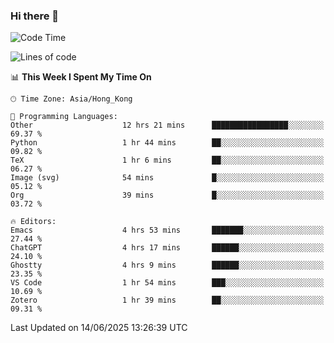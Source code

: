 ### Hi there 👋

<!--
**nicehiro/nicehiro** is a ✨ _special_ ✨ repository because its `README.md` (this file) appears on your GitHub profile.

Here are some ideas to get you started:

- 🔭 I’m currently working on ...
- 🌱 I’m currently learning ...
- 👯 I’m looking to collaborate on ...
- 🤔 I’m looking for help with ...
- 💬 Ask me about ...
- 📫 How to reach me: ...
- 😄 Pronouns: ...
- ⚡ Fun fact: ...
-->

<!--START_SECTION:waka-->
![Code Time](http://img.shields.io/badge/Code%20Time-728%20hrs%201%20min-blue)

![Lines of code](https://img.shields.io/badge/From%20Hello%20World%20I%27ve%20Written-1.7%20million%20lines%20of%20code-blue)

📊 **This Week I Spent My Time On** 

```text
🕑︎ Time Zone: Asia/Hong_Kong

💬 Programming Languages: 
Other                    12 hrs 21 mins      █████████████████░░░░░░░░   69.37 % 
Python                   1 hr 44 mins        ██░░░░░░░░░░░░░░░░░░░░░░░   09.82 % 
TeX                      1 hr 6 mins         ██░░░░░░░░░░░░░░░░░░░░░░░   06.27 % 
Image (svg)              54 mins             █░░░░░░░░░░░░░░░░░░░░░░░░   05.12 % 
Org                      39 mins             █░░░░░░░░░░░░░░░░░░░░░░░░   03.72 % 

🔥 Editors: 
Emacs                    4 hrs 53 mins       ███████░░░░░░░░░░░░░░░░░░   27.44 % 
ChatGPT                  4 hrs 17 mins       ██████░░░░░░░░░░░░░░░░░░░   24.10 % 
Ghostty                  4 hrs 9 mins        ██████░░░░░░░░░░░░░░░░░░░   23.35 % 
VS Code                  1 hr 54 mins        ███░░░░░░░░░░░░░░░░░░░░░░   10.69 % 
Zotero                   1 hr 39 mins        ██░░░░░░░░░░░░░░░░░░░░░░░   09.31 % 
```


 Last Updated on 14/06/2025 13:26:39 UTC
<!--END_SECTION:waka-->
